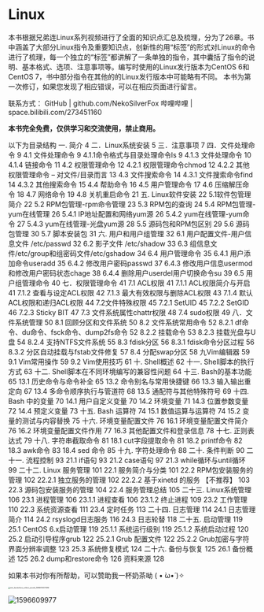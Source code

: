 # Linux
本书根据兄弟连Linux系列视频进行了全面的知识点汇总及梳理，分为了26章。书中涵盖了大部分Linux指令及重要知识点，创新性的用“标签”的形式对Linux的命令进行了梳理，每一个独立的“标签”都讲解了一条单独的指令，其中囊括了指令的说明、基本格式、选项、注意事项等。编写时使用的Linux发行版本为CentOS 6和CentOS 7，书中部分指令在其他的的Linux发行版本中可能略有不同。
本书为第一次修订，如果您发现了相应错误，可以在相应页面进行留言。

联系方式：
GitHub | github.com/NekoSilverFox
哔哩哔哩 | space.bilibili.com/273451160

**本书完全免费，仅供学习和交流使用，禁止商用。**

以下为目录结构
一. 简介	4
二．Linux系统安装	5
三．注意事项	7
四．文件处理命令	9
    4.1 文件处理命令	9
        4.1.1命令格式与目录处理命令ls	9
        4.1.3 文件处理命令	10
        4.1.4 链接命令	11
    4.2 权限管理命令	12
        4.2.1 权限管理命令chmod	12
        4.2.2 其他权限管理命令 – 对文件/目录而言	13
    4.3 文件搜索命令	14
        4.3.1 文件搜索命令find	14
        4.3.2 其他搜索命令	15
    4.4 帮助命令	16
    4.5 用户管理命令	17
    4.6 压缩解压命令	18
    4.7 网络命令	19
    4.8 关机重启命令	21
五. Linux软件安装	22
    5.1软件包管理简介	22
    5.2 RPM包管理-rpm命令管理	23
    5.3 RPM包的查询	24
    5.4 RPM包管理-yum在线管理	26
        5.4.1 IP地址配置和网络yum源	26
        5.4.2 yum在线管理-yum命令	27
        5.4.3 yum在线管理-光盘yum源	28
    5.5 源码包和RPM包区别	29
    5.6 源码包管理	30
    5.7 脚本安装包	31
六. 用户和用户组管理	32
    6.1 用户配置文件-用户信息文件 /etc/passwd	32
    6.2 影子文件 /etc/shadow	33
    6.3 组信息文件/etc/group和组密码文件/etc/gshadow	34
    6.4 用户管理命令	35
        6.4.1 用户添加命令useradd	35
        6.4.2 修改用户密码passwd	37
        6.4.3 修改用户信息usermod和修改用户密码状态chage	38
        6.4.4 删除用户userdel用户切换命令su	39
    6.5 用户组管理命令	40
七．权限管理命令	41
    7.1 ACL权限	41
        7.1.1 ACL权限简介与开启	41
        7.1.2 查看与设定ACL权限	42
        7.1.3 最大有效权限与删除ACL权限	43
        7.1.4 默认ACL权限和递归ACL权限	44
    7.2文件特殊权限	45
        7.2.1 SetUID	45
        7.2.2 SetGID	46
        7.2.3 Sticky BIT	47
    7.3 文件系统属性chattr权限	48
    7.4 sudo权限	49
八．文件系统管理	50
    8.1 回顾分区和文件系统	50
    8.2 文件系统常用命令	52
        8.2.1 df命令、du命令、fsck命令、dump2fs命令	52
        8.2.2 挂载命令	53
        8.2.3 挂载光盘与U盘	54
        8.2.4 支持NTFS文件系统	55
    8.3 fdisk分区	56
        8.3.1 fdisk命令分区过程	56
        8.3.2 分区自动挂载与fstab文件修复	57
    8.4 分配swap分区	58
九Vim编辑器	59
    9.1 Vim常用操作	59
    9.2 Vim使用技巧	61
十. Shell概述	62
十一. Shell脚本的执行方式	63
十二. Shell脚本在不同环境编写的兼容性问题	64
十三. Bash的基本功能	65
    13.1 历史命令与命令补全	65
    13.2 命令别名与常用快捷键	66
    13.3 输入输出重定向	67
    13.4 多命令顺序执行与管道符	68
    13.5 通配符与其他特殊符号	69
十四. Bash 中的变量	70
    14.1 用户自定义变量	70
    14.2 环境变量	71
    14.3 位置参数变量	72
    14.4 预定义变量	73
十五. Bash 运算符	74
    15.1 数值运算与运算符	74
    15.2 变量的测试与内容替换	75
十六. 环境变量配置文件	76
    16.1 环境变量配置文件简介	76
    16.2 环境变量配置文件作用	77
    16.3 其他配置文件和登录信息	78
十七. 正则表达式	79
十八. 字符串截取命令	81
    18.1 cut字段提取命令	81
    18.2 printf命令	82
    18.3 awk命令	83
    18.4 sed 命令	85
十九. 字符处理命令	88
二十. 条件判断	90
二十一. 流程控制	93
    21.1 if语句	93
    21.2 case语句	97
    21.3 while循环与until循环	99
二十二. Linux 服务管理	101
    22.1 服务简介与分类	101
    22.2 RPM包安装服务的管理	102
    22.2.1 独立服务的管理	102
    22.2.2 基于xinetd 的服务 【不推荐】	103
    22.3 源码包安装服务的管理	104
    22.4 服务管理总结	105
二十三. Linux系统管理	106
    23.1 进程管理	106
        23.1.1 进程查看	106
        23.1.2 终止进程	109
    23.2 工作管理	110
    22.3 系统资源查看	111
    23.4 定时任务	113
二十四. 日志管理	114
    24.1 日志管理简介	114
    24.2 rsyslogd日志服务	116
    24.3 日志轮替	118
二十五. 启动管理	119
    25.1 CentOS 6.x启动管理	119
        25.1.1 系统运行级别	119
        25.1.2 系统启动过程	120
    25.2 启动引导程序grub	122
        25.2.1 Grub 配置文件	122
        25.2.2 Grub加密与字符界面分辨率调整	123
    25.3 系统修复模式	124
二十六. 备份与恢复	125
    26.1 备份概述	125
    26.2 dump和restore命令	126
资料来源	128

如果本书对你有所帮助，可以赞助我一杯奶茶呦 ( • ̀ω•́ )✧

<img src="C:\Users\mi\Desktop\mm_facetoface_collect_qrcode_1596610007586.png" alt="mm_facetoface_collect_qrcode_1596610007586" style="zoom:25%;" />



![1596609977](C:\Users\mi\Desktop\1596609977.jpg)